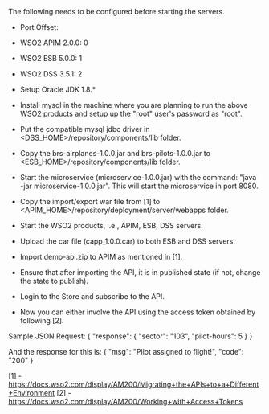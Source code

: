 The following needs to be configured before starting the servers.

- Port Offset: 
 - WSO2 APIM 2.0.0: 0
 - WSO2 ESB 5.0.0: 1
 - WSO2 DSS 3.5.1: 2

- Setup Oracle JDK 1.8.*
- Install mysql in the machine where you are planning to run the above WSO2 products and setup up the "root" user's password as "root".
- Put the compatible mysql jdbc driver in <DSS_HOME>/repository/components/lib folder.
- Copy the brs-airplanes-1.0.0.jar and brs-pilots-1.0.0.jar to <ESB_HOME>/repository/components/lib folder.
- Start the microservice (microservice-1.0.0.jar) with the command: "java -jar microservice-1.0.0.jar". This will start the microservice in port 8080.
- Copy the import/export war file from [1] to <APIM_HOME>/repository/deployment/server/webapps folder.
- Start the WSO2 products, i.e., APIM, ESB, DSS servers.
- Upload the car file (capp_1.0.0.car) to both ESB and DSS servers.
- Import demo-api.zip to APIM as mentioned in [1].
- Ensure that after importing the API, it is in published state (if not, change the state to publish).
- Login to the Store and subscribe to the API.
- Now you can either involve the API using the access token obtained by following [2].

Sample JSON Request:
{
	"response": {
		"sector": "103",
		"pilot-hours": 5
	}
}

And the response for this is:
{
  "msg": "Pilot assigned to flight!",
  "code": "200"
}


[1] - https://docs.wso2.com/display/AM200/Migrating+the+APIs+to+a+Different+Environment
[2] - https://docs.wso2.com/display/AM200/Working+with+Access+Tokens
